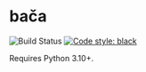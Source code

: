 bača
====

![Build Status](
    https://github.com/trevorbaca/baca/actions/workflows/main.yml/badge.svg)
[![Code style: black](
    https://img.shields.io/badge/code%20style-black-000000.svg)](
    https://github.com/ambv/black)

Requires Python 3.10+.
